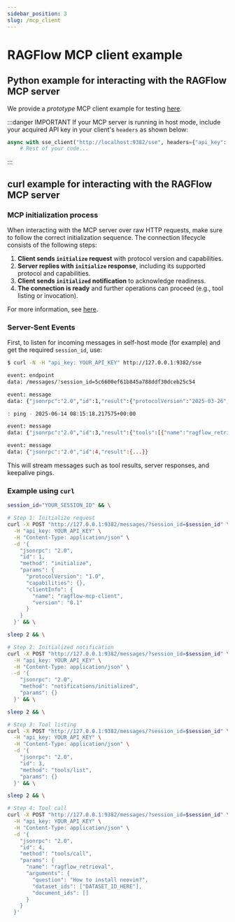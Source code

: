 ```yaml
---
sidebar_position: 3
slug: /mcp_client
---
```


# RAGFlow MCP client example

## Python example for interacting with the RAGFlow MCP server

We provide a *prototype* MCP client example for testing [here](https://github.com/infiniflow/ragflow/blob/main/mcp/client/client.py).

:::danger IMPORTANT
If your MCP server is running in host mode, include your acquired API key in your client's `headers` as shown below:
```python
async with sse_client("http://localhost:9382/sse", headers={"api_key": "YOUR_KEY_HERE"}) as streams:
    # Rest of your code...
```
:::

## curl example for interacting with the RAGFlow MCP server

### MCP initialization process

When interacting with the MCP server over raw HTTP requests, make sure to follow the correct initialization sequence. The connection lifecycle consists of the following steps:

1. **Client sends `initialize` request** with protocol version and capabilities.
2. **Server replies with `initialize` response**, including its supported protocol and capabilities.
3. **Client sends `initialized` notification** to acknowledge readiness.
4. **The connection is ready** and further operations can proceed (e.g., tool listing or invocation).

For more information, see [here](https://modelcontextprotocol.io/docs/concepts/architecture#1-initialization).

### Server-Sent Events

First, to listen for incoming messages in self-host mode (for example) and get the required `session_id`, use:

```bash
$ curl -N -H "api_key: YOUR_API_KEY" http://127.0.0.1:9382/sse

event: endpoint
data: /messages/?session_id=5c6600ef61b845a788ddf30dceb25c54

event: message
data: {"jsonrpc":"2.0","id":1,"result":{"protocolVersion":"2025-03-26","capabilities":{"experimental":{"headers":{"host":"127.0.0.1:9382","user-agent":"curl/8.7.1","accept":"*/*","api_key":"ragflow-xxxxxxxxxxxx","accept-encoding":"gzip"}},"tools":{"listChanged":false}},"serverInfo":{"name":"ragflow-server","version":"1.9.4"}}}

: ping - 2025-06-14 08:15:18.217575+00:00

event: message
data: {"jsonrpc":"2.0","id":3,"result":{"tools":[{"name":"ragflow_retrieval","description":"Retrieve relevant chunks from the RAGFlow retrieve interface based on the question, using the specified dataset_ids and optionally document_ids. Below is the list of all available datasets, including their descriptions and IDs. If you're unsure which datasets are relevant to the question, simply pass all dataset IDs to the function.","inputSchema":{"type":"object","properties":{"dataset_ids":{"type":"array","items":{"type":"string"}},"document_ids":{"type":"array","items":{"type":"string"}},"question":{"type":"string"}},"required":["dataset_ids","question"]}}]}}

event: message
data: {"jsonrpc":"2.0","id":4,"result":{...}}

```

This will stream messages such as tool results, server responses, and keepalive pings.

### Example using `curl`

```bash
session_id="YOUR_SESSION_ID" && \

# Step 1: Initialize request
curl -X POST "http://127.0.0.1:9382/messages/?session_id=$session_id" \
  -H "api_key: YOUR_API_KEY" \
  -H "Content-Type: application/json" \
  -d '{
    "jsonrpc": "2.0",
    "id": 1,
    "method": "initialize",
    "params": {
      "protocolVersion": "1.0",
      "capabilities": {},
      "clientInfo": {
        "name": "ragflow-mcp-client",
        "version": "0.1"
      }
    }
  }' && \

sleep 2 && \

# Step 2: Initialized notification
curl -X POST "http://127.0.0.1:9382/messages/?session_id=$session_id" \
  -H "api_key: YOUR_API_KEY" \
  -H "Content-Type: application/json" \
  -d '{
    "jsonrpc": "2.0",
    "method": "notifications/initialized",
    "params": {}
  }' && \

sleep 2 && \

# Step 3: Tool listing
curl -X POST "http://127.0.0.1:9382/messages/?session_id=$session_id" \
  -H "api_key: YOUR_API_KEY" \
  -H "Content-Type: application/json" \
  -d '{
    "jsonrpc": "2.0",
    "id": 3,
    "method": "tools/list",
    "params": {}
  }' && \

sleep 2 && \

# Step 4: Tool call
curl -X POST "http://127.0.0.1:9382/messages/?session_id=$session_id" \
  -H "api_key: YOUR_API_KEY" \
  -H "Content-Type: application/json" \
  -d '{
    "jsonrpc": "2.0",
    "id": 4,
    "method": "tools/call",
    "params": {
      "name": "ragflow_retrieval",
      "arguments": {
        "question": "How to install neovim?",
        "dataset_ids": ["DATASET_ID_HERE"],
        "document_ids": []
      }
    }
  }'
```
